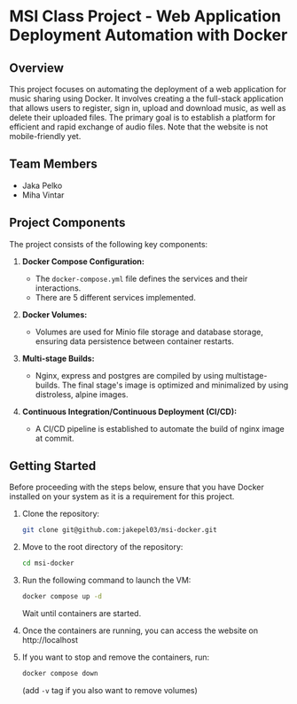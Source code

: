 # MSI Class Project - Web Application Deployment Automation with Docker

## Overview
This project focuses on automating the deployment of a web application for music sharing using Docker. It involves creating a the full-stack application that allows users to register, sign in, upload and download music, as well as delete their uploaded files. The primary goal is to establish a platform for efficient and rapid exchange of audio files. Note that the website is not mobile-friendly yet.

## Team Members
- Jaka Pelko
- Miha Vintar

## Project Components

The project consists of the following key components:

1. **Docker Compose Configuration:**
   - The `docker-compose.yml` file defines the services and their interactions.
   - There are 5 different services implemented.

2. **Docker Volumes:**
   - Volumes are used for Minio file storage and database storage, ensuring data persistence between container restarts.

3. **Multi-stage Builds:**
   - Nginx, express and postgres are compiled by using multistage-builds. The final stage's image is optimized and minimalized by using distroless, alpine images.

4. **Continuous Integration/Continuous Deployment (CI/CD):**
   - A CI/CD pipeline is established to automate the build of nginx image at commit.

## Getting Started
Before proceeding with the steps below, ensure that you have Docker installed on your system as it is a requirement for this project.


1. Clone the repository:

    ```bash
    git clone git@github.com:jakepel03/msi-docker.git
    ```

2. Move to the root directory of the repository:

    ```bash
    cd msi-docker
    ```

3. Run the following command to launch the VM:

    ```bash
    docker compose up -d
    ```

    Wait until containers are started.

4. Once the containers are running, you can access the website on http://localhost

5. If you want to stop and remove the containers, run:

    ```bash
    docker compose down
    ```
    (add `-v` tag if you also want to remove volumes)


